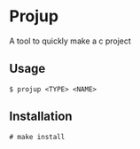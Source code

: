 # Projup
A tool to quickly make a c project
## Usage
```console
$ projup <TYPE> <NAME>
```
## Installation
```console
# make install
```
